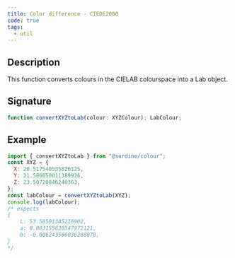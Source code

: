```yaml
---
title: Color difference - CIEDE2000
code: true
tags:
  - util
---
```


## Description

This function converts colours in the CIELAB colourspace into a Lab object.

## Signature

```typescript
function convertXYZtoLab(colour: XYZColour): LabColour;
```

## Example

```javascript
import { convertXYZtoLab } from "@sardine/colour";
const XYZ = {
  X: 20.517540535826125,
  Y: 21.586050011389926,
  Z: 23.50720846240363,
};
const labColour = convertXYZtoLab(XYZ);
console.log(labColour);
/* expects 
{
    L: 53.58501345216902,
    a: 0.003155620347972121,
    b: -0.006243566036268078,
}
*/
```
